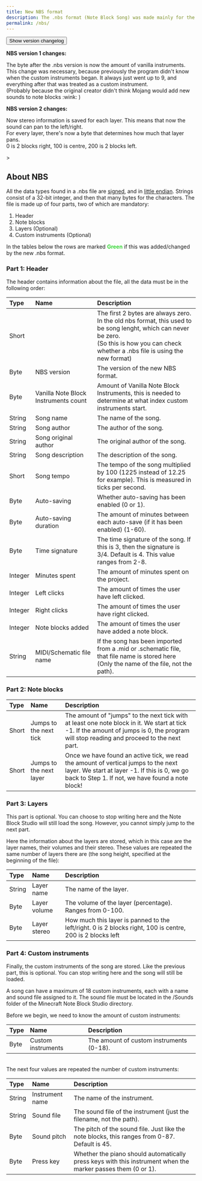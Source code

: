 ```yaml
---
title: New NBS format
description: The .nbs format (Note Block Song) was made mainly for the Minecraft Note Block Studio, <br>and contains data about how note blocks are laid out in the program to form a song. <br><br> To make Note Block Studio work better and to make it futureproof, we are using an improved format.<br>The first 2 bytes of the .nbs file (used to be song length) have been changed to 0 to indicate this new format.
permalink: /nbs/
---
```


<button data-toggle="collapse" data-target="#demo" class="btn btn-lg btn-block btn-primary">Show version changelog</button>

<div id="demo" class="collapse">
<strong>NBS version 1 changes:</strong> 
<p>The byte after the .nbs version is now the amount of vanilla instruments.<br>
This change was necessary, because previously the program didn't know when the custom instruments began. It always just went up to 9, and everything after that was treated as a custom instrument.<br>
(Probably because the original creator didn't think Mojang would add new sounds to note blocks :wink: )</p>

<strong>NBS version 2 changes:</strong> 
<p>Now stereo information is saved for each layer. This means that now the sound can pan to the left/right.<br> For every layer, there's now a byte that determines how much that layer pans.<br>0 is 2 blocks right, 100 is centre, 200 is 2 blocks left.</p>
</div>>

## About NBS
All the data types found in a .nbs file are <a href="http://en.wikipedia.org/wiki/Signedness" target="_blank">signed</a>, and in <a href="http://en.wikipedia.org/wiki/Endianness" target="_blank">little endian</a>. Strings consist of a 32-bit integer, and then that many bytes for the characters. The file is made up of four parts, two of which are mandatory:

1. Header
2. Note blocks
3. Layers (Optional)
4. Custom instruments (Optional)

<span>In the tables below the rows are marked</span> <strong><span style="color: #01cc01c7">Green</span></strong> <span>if this was added/changed by the new .nbs format.</span>

### Part 1: Header

The header contains information about the file, all the data must be in the following order:

<table>
  <thead>
    <tr>
      <th style="text-align: left">Type</th>
      <th style="text-align: left">Name</th>
      <th style="text-align: left">Description</th>
    </tr>
  </thead>
  <tbody>
    <tr class="newversion">
      <td style="text-align: left">Short</td>
      <td style="text-align: left"></td>
        <td style="text-align: left">The first 2 bytes are always zero. In the old nbs format, this used to be song lenght, which can never be zero.<br> 
        (So this is how you can check whether a .nbs file is using the new format)</td>
    </tr>
    <tr class="newversion">
      <td style="text-align: left">Byte</td>
      <td style="text-align: left">NBS version</td>
      <td style="text-align: left">The version of the new NBS format.</td>
    </tr>
    <tr class="newversion">
      <td style="text-align: left">Byte</td>
      <td style="text-align: left">Vanilla Note Block Instruments count</td>
       <td style="text-align: left">Amount of Vanilla Note Block Instruments, this is needed to determine at what index custom instruments start.</td>
    </tr>
    <tr>
      <td style="text-align: left">String</td>
      <td style="text-align: left">Song name</td>
      <td style="text-align: left">The name of the song.</td>
    </tr>
    <tr>
      <td style="text-align: left">String</td>
      <td style="text-align: left">Song author</td>
      <td style="text-align: left">The author of the song.</td>
    </tr>
    <tr>
      <td style="text-align: left">String</td>
      <td style="text-align: left">Song original author</td>
      <td style="text-align: left">The original author of the song.</td>
    </tr>
    <tr>
      <td style="text-align: left">String</td>
      <td style="text-align: left">Song description</td>
      <td style="text-align: left">The description of the song.</td>
    </tr>
    <tr>
      <td style="text-align: left">Short</td>
      <td style="text-align: left">Song tempo</td>
      <td style="text-align: left">The tempo of the song multiplied by 100 (1225 instead of 12.25 for example). This is measured in ticks per second.</td>
    </tr>
    <tr>
      <td style="text-align: left">Byte</td>
      <td style="text-align: left">Auto-saving</td>
      <td style="text-align: left">Whether auto-saving has been enabled (0 or 1).</td>
    </tr>
    <tr>
      <td style="text-align: left">Byte</td>
      <td style="text-align: left">Auto-saving duration</td>
      <td style="text-align: left">The amount of minutes between each auto-save (if it has been enabled) (1-60).</td>
    </tr>
    <tr>
      <td style="text-align: left">Byte</td>
      <td style="text-align: left">Time signature</td>
      <td style="text-align: left">The time signature of the song. If this is 3, then the signature is 3/4. Default is 4. This value ranges from 2-8.</td>
    </tr>
    <tr>
      <td style="text-align: left">Integer</td>
      <td style="text-align: left">Minutes spent</td>
      <td style="text-align: left">The amount of minutes spent on the project.</td>
    </tr>
    <tr>
      <td style="text-align: left">Integer</td>
      <td style="text-align: left">Left clicks</td>
      <td style="text-align: left">The amount of times the user have left clicked.</td>
    </tr>
    <tr>
      <td style="text-align: left">Integer</td>
      <td style="text-align: left">Right clicks</td>
      <td style="text-align: left">The amount of times the user have right clicked.</td>
    </tr>
    <tr>
      <td style="text-align: left">Integer</td>
      <td style="text-align: left">Note blocks added</td>
      <td style="text-align: left">The amount of times the user have added a note block.</td>
    </tr>
    <tr>
      <td style="text-align: left">String</td>
      <td style="text-align: left">MIDI/Schematic file name</td>
      <td style="text-align: left">If the song has been imported from a .mid or .schematic file, that file name is stored here (Only the name of the file, not the path).</td>
    </tr>
  </tbody>
</table>

### Part 2: Note blocks

<table>
  <thead>
    <tr>
      <th style="text-align: left">Type</th>
      <th style="text-align: left">Name</th>
      <th style="text-align: left">Description</th>
    </tr>
  </thead>
  <tbody>
    <tr>
      <td style="text-align: left">Short</td>
      <td style="text-align: left">Jumps to the next tick</td>
        <td style="text-align: left">The amount of "jumps" to the next tick with at least one note block in it. We start at tick -1. If the amount of jumps is 0, the program will stop reading and proceed to the next part.</td>
    </tr>
    <tr>
      <td style="text-align: left">Short</td>
      <td style="text-align: left">Jumps to the next layer</td>
      <td style="text-align: left">Once we have found an active tick, we read the amount of vertical jumps to the next layer. We start at layer -1. If this is 0, we go back to Step 1. If not, we have found a note block!</td>
    </tr>
  </tbody>
</table>

### Part 3: Layers

This part is optional. You can choose to stop writing here and the Note Block Studio will still load the song.
However, you cannot simply jump to the next part.

Here the information about the layers are stored, which in this case are the layer names, their volumes and their stereo. These values are repeated the same number of layers there are (the song height, specified at the beginning of the file):

<table>
  <thead>
    <tr>
      <th style="text-align: left">Type</th>
      <th style="text-align: left">Name</th>
      <th style="text-align: left">Description</th>
    </tr>
  </thead>
  <tbody>
    <tr>
      <td style="text-align: left">String</td>
      <td style="text-align: left">Layer name</td>
        <td style="text-align: left">The name of the layer.</td>
    </tr>
    <tr>
      <td style="text-align: left">Byte</td>
      <td style="text-align: left">Layer volume</td>
      <td style="text-align: left">The volume of the layer (percentage). Ranges from 0-100.</td>
    </tr>
    <tr class="newversion">
      <td style="text-align: left">Byte</td>
      <td style="text-align: left">Layer stereo</td>
      <td style="text-align: left">How much this layer is panned to the left/right. 0 is 2 blocks right, 100 is centre, 200 is 2 blocks left</td>
    </tr>
  </tbody>
</table>

### Part 4: Custom instruments

Finally, the custom instruments of the song are stored. Like the previous part, this is optional. You can stop writing here and the song will still be loaded.

A song can have a maximum of 18 custom instruments, each with a name and sound file assigned to it. The sound file must be located in the /Sounds folder of the Minecraft Note Block Studio directory.

Before we begin, we need to know the amount of custom instruments:
<table>
  <thead>
    <tr>
      <th style="text-align: left">Type</th>
      <th style="text-align: left">Name</th>
      <th style="text-align: left">Description</th>
    </tr>
  </thead>
  <tbody>
    <tr>
      <td style="text-align: left">Byte</td>
      <td style="text-align: left">Custom instruments</td>
        <td style="text-align: left">The amount of custom instruments (0-18).</td>
    </tr>
  </tbody>
</table><br> 
The next four values are repeated the number of custom instruments:

<table>
  <thead>
    <tr>
      <th style="text-align: left">Type</th>
      <th style="text-align: left">Name</th>
      <th style="text-align: left">Description</th>
    </tr>
  </thead>
  <tbody>
    <tr>
      <td style="text-align: left">String</td>
      <td style="text-align: left">Instrument name</td>
      <td style="text-align: left">The name of the instrument.</td>
    </tr>
    <tr>
      <td style="text-align: left">String</td>
      <td style="text-align: left">Sound file</td>
      <td style="text-align: left">The sound file of the instrument (just the filename, not the path).</td>
    </tr>
    <tr>
      <td style="text-align: left">Byte</td>
      <td style="text-align: left">Sound pitch</td>
      <td style="text-align: left">The pitch of the sound file. Just like the note blocks, this ranges from 0-87. Default is 45.</td>
    </tr>
    <tr>
      <td style="text-align: left">Byte</td>
      <td style="text-align: left">Press key</td>
      <td style="text-align: left">Whether the piano should automatically press keys with this instrument when the marker passes them (0 or 1).</td>
    </tr>
  </tbody>
</table><br> 